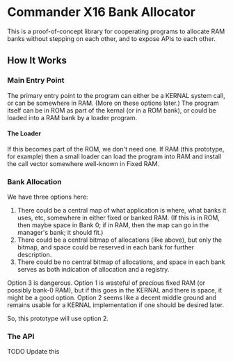 # Commander X16 Bank Allocator

This is a proof-of-concept library for cooperating programs to
allocate RAM banks without stepping on each other, and to expose
APIs to each other.

## How It Works

### Main Entry Point

The primary entry point to the program can either be a KERNAL system
call, or can be somewhere in RAM. (More on these options later.)
The program itself can be in ROM as part of the kernal (or in a ROM
bank), or could be loaded into a RAM bank by a loader program.

#### The Loader

If this becomes part of the ROM, we don't need one. If RAM (this
prototype, for example) then a small loader can load the program into
RAM and install the call vector somewhere well-known in Fixed RAM.

### Bank Allocation

We have three options here:

1. There could be a central map of what application is where, what
   banks it uses, etc, somewhere in either fixed or banked RAM.
   (If this is in ROM, then maybe space in Bank 0; if in RAM, then
   the map can go in the manager's bank; it should fit.)
2. There could be a central bitmap of allocations (like above), but
   only the bitmap, and space could be reserved in each bank for
   further description.
3. There could be no central bitmap of allocations, and space in
   each bank serves as both indication of allocation and a registry.

Option 3 is dangerous. Option 1 is wasteful of precious fixed RAM
(or possibly bank-0 RAM), but if this goes in the KERNAL and there
is space, it might be a good option. Option 2 seems like a decent
middle ground and remains usable for a KERNAL implementation if
one should be desired later.

So, this prototype will use option 2.

### The API

TODO Update this
